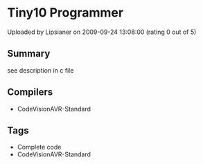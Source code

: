 # Tiny10 Programmer

Uploaded by Lipsianer on 2009-09-24 13:08:00 (rating 0 out of 5)

## Summary

see description in c file

## Compilers

- CodeVisionAVR-Standard

## Tags

- Complete code
- CodeVisionAVR-Standard
